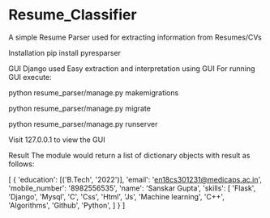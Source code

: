 # Resume_Classifier

A simple Resume Parser used for extracting information from Resumes/CVs

Installation
pip install pyresparser

GUI
Django used
Easy extraction and interpretation using GUI
For running GUI execute:

  python resume_parser/manage.py makemigrations
  
  python resume_parser/manage.py migrate
  
  python resume_parser/manage.py runserver

Visit 127.0.0.1 to view the GUI

Result
The module would return a list of dictionary objects with result as follows:

[
    {
        'education': [('B.Tech', '2022')],
        'email': 'en18cs301231@medicaps.ac.in',
        'mobile_number': '8982556535',
        'name': 'Sanskar Gupta',
        'skills': [
            'Flask',
            'Django',
            'Mysql',
            'C',
            'Css',
            'Html',
            'Js',
            'Machine learning',
            'C++',
            'Algorithms',
            'Github',
            'Python',
        ]
    }
]

